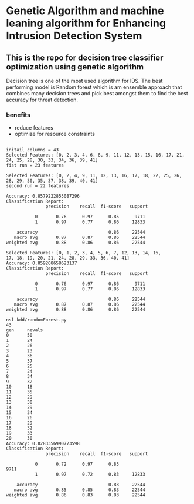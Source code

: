 # Genetic Algorithm and machine leaning algorithm for Enhancing Intrusion Detection System

## This is the repo for decision tree classifier optimization using genetic algorithm
Decision tree is one of the most used algorithm for IDS. The best performing model is Random forest which is am ensemble approach that combines many decision trees and pick best amongst them to find the best accuracy for threat detection.
### benefits

- reduce features
- optimize for resource constraints

```

initail columns = 43
Selected Features: [0, 2, 3, 4, 6, 8, 9, 11, 12, 13, 15, 16, 17, 21, 24, 25, 28, 30, 33, 34, 36, 39, 41]
fist run = 23 features

Selected Features: [0, 2, 4, 9, 11, 12, 13, 16, 17, 18, 22, 25, 26, 28, 29, 30, 35, 37, 38, 39, 40, 41]
second run = 22 features

Accuracy: 0.8579222853087296
Classification Report:
               precision    recall  f1-score   support

           0       0.76      0.97      0.85      9711
           1       0.97      0.77      0.86     12833

    accuracy                           0.86     22544
   macro avg       0.87      0.87      0.86     22544
weighted avg       0.88      0.86      0.86     22544

Selected Features: [0, 1, 2, 3, 4, 5, 6, 7, 12, 13, 14, 16, 
17, 18, 19, 20, 21, 24, 28, 29, 33, 36, 40, 41]
Accuracy: 0.859208658623137
Classification Report:
               precision    recall  f1-score   support

           0       0.76      0.97      0.86      9711       
           1       0.97      0.77      0.86     12833       

    accuracy                           0.86     22544       
   macro avg       0.87      0.87      0.86     22544       
weighted avg       0.88      0.86      0.86     22544       

nsl-kdd/randomForest.py
43
gen     nevals
0       50
1       24
2       26    
3       23    
4       36    
5       37    
6       25
7       24
8       34
9       32
10      18
11      35    
12      29    
13      30    
14      29    
15      34    
16      26    
17      29    
18      32    
19      33    
20      30    
Accuracy: 0.8283356990773598
Classification Report:
               precision    recall  f1-score   support

           0       0.72      0.97      0.83      
9711
           1       0.97      0.72      0.83     12833

    accuracy                           0.83     22544
   macro avg       0.85      0.85      0.83     22544
weighted avg       0.86      0.83      0.83     22544

```

